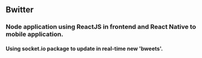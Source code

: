 ## Bwitter

### Node application using ReactJS in frontend and React Native to mobile application.
#### Using socket.io package to update in real-time new 'bweets'.
